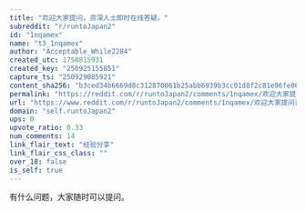 ```yaml
---
title: "欢迎大家提问，资深人士即时在线答疑。"
subreddit: "r/runtoJapan2"
id: "1nqamex"
name: "t3_1nqamex"
author: "Acceptable_While2284"
created_utc: 1758815931
created_key: "250925155851"
capture_ts: "250929085921"
content_sha256: "b3ced34b6669d8c312870061b25abb6939b3cc01d8f2c81e96fe0669d1ebe712"
permalink: "https://reddit.com/r/runtoJapan2/comments/1nqamex/欢迎大家提问资深人士即时在线答疑/"
url: "https://www.reddit.com/r/runtoJapan2/comments/1nqamex/欢迎大家提问资深人士即时在线答疑/"
domain: "self.runtoJapan2"
ups: 0
upvote_ratio: 0.33
num_comments: 14
link_flair_text: "经验分享"
link_flair_css_class: ""
over_18: false
is_self: true
---
```


有什么问题，大家随时可以提问。

